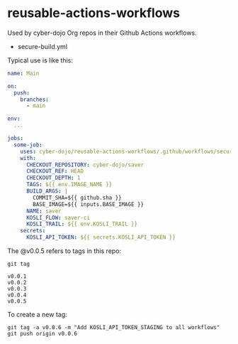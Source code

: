 # reusable-actions-workflows

Used by cyber-dojo Org repos in their Github Actions workflows.
- secure-build.yml


Typical use is like this:

```yml
name: Main

on:
  push:
    branches:
      - main

env:
  ...

jobs:
  some-job:
    uses: cyber-dojo/reusable-actions-workflows/.github/workflows/secure-docker-build.yml@v0.0.5
    with:
      CHECKOUT_REPOSITORY: cyber-dojo/saver
      CHECKOUT_REF: HEAD
      CHECKOUT_DEPTH: 1
      TAGS: ${{ env.IMAGE_NAME }}
      BUILD_ARGS: |
        COMMIT_SHA=${{ github.sha }}
        BASE_IMAGE=${{ inputs.BASE_IMAGE }}
      NAME: saver
      KOSLI_FLOW: saver-ci
      KOSLI_TRAIL: ${{ env.KOSLI_TRAIL }}
    secrets:
      KOSLI_API_TOKEN: ${{ secrets.KOSLI_API_TOKEN }}
```

The @v0.0.5 refers to tags in this repo:

```shell
git tag

v0.0.1
v0.0.2
v0.0.3
v0.0.4
v0.0.5
```

To create a new tag:

```shell
git tag -a v0.0.6 -m "Add KOSLI_API_TOKEN_STAGING to all workflows"
git push origin v0.0.6
```
